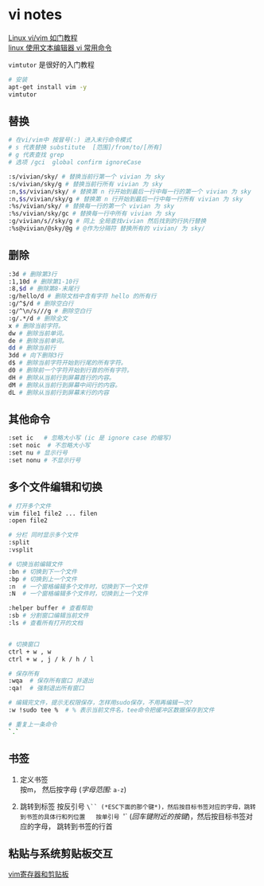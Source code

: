 # vi notes

[Linux vi/vim 如门教程](https://www.runoob.com/linux/linux-vim.html)  
[linux 使用文本编辑器 vi 常用命令](https://www.cnblogs.com/yaohong/p/7498998.html)

`vimtutor` 是很好的入门教程

```bash
# 安装
apt-get install vim -y
vimtutor
```

## 替换

```bash
# 在vi/vim中 按冒号(:) 进入末行命令模式
# s 代表替换 substitute  [范围]/from/to/[所有]
# g 代表查找 grep
# 选项 /gci  global confirm ignoreCase

:s/vivian/sky/ # 替换当前行第一个 vivian 为 sky
:s/vivian/sky/g # 替换当前行所有 vivian 为 sky
:n,$s/vivian/sky/ # 替换第 n 行开始到最后一行中每一行的第一个 vivian 为 sky
:n,$s/vivian/sky/g # 替换第 n 行开始到最后一行中每一行所有 vivian 为 sky
:%s/vivian/sky/ # 替换每一行的第一个 vivian 为 sky
:%s/vivian/sky/gc # 替换每一行中所有 vivian 为 sky
:g/vivian/s//sky/g # 同上 全局查找vivian 然后找到的行执行替换
:%s@vivian/@sky/@g # @作为分隔符 替换所有的 vivian/ 为 sky/
```

## 删除

```bash
:3d # 删除第3行
:1,10d # 删除第1-10行
:8,$d # 删除第8-末尾行
:g/hello/d # 删除文档中含有字符 hello 的所有行
:g/^$/d # 删除空白行
:g/^\n/s///g # 删除空白行
:g/.*/d # 删除全文
x # 删除当前字符。
dw # 删除当前单词。
de # 删除当前单词。
dd # 删除当前行
3dd # 向下删除3行
d$ # 删除当前字符开始到行尾的所有字符。
d0 # 删除前一个字符开始到行首的所有字符。
dH # 删除从当前行到屏幕首行的内容。
dM # 删除从当前行到屏幕中间行的内容。
dL # 删除从当前行到屏幕末行的内容
```

## 其他命令

```bash
:set ic   # 忽略大小写 (ic 是 ignore case 的缩写)
:set noic  # 不忽略大小写
:set nu # 显示行号
:set nonu # 不显示行号
```

## 多个文件编辑和切换

```bash
# 打开多个文件
vim file1 file2 ... filen
:open file2

# 分栏 同时显示多个文件
:split
:vsplit

# 切换当前编辑文件
:bn # 切换到下一个文件
:bp # 切换到上一个文件
:n  # 一个窗格编辑多个文件时，切换到下一个文件
:N  # 一个窗格编辑多个文件时，切换到上一个文件

:helper buffer # 查看帮助
:sb # 分割窗口编辑当前文件
:ls # 查看所有打开的文档


# 切换窗口
ctrl + w , w
ctrl + w , j / k / h / l

# 保存所有
:wqa  # 保存所有窗口 并退出
:qa!  # 强制退出所有窗口

# 编辑完文件，提示无权限保存，怎样用sudo保存，不用再编辑一次?
:w !sudo tee %  # % 表示当前文件名，tee命令把缓冲区数据保存到文件

# 重复上一条命令
`.`
```

## 书签

1. 定义书签  
按m， 然后按字母 (*字母范围:* `a-z`)

2. 跳转到标签
按反引号 `\`` (*ESC下面的那个键*)，然后按目标书签对应的字母，跳转到书签的具体行和列位置  
按单引号 `'` (*回车键附近的按键*)，然后按目标书签对应的字母， 跳转到书签的行首

## 粘贴与系统剪贴板交互

[vim寄存器和剪贴板](https://wenku.baidu.com/view/44d905e44328915f804d2b160b4e767f5bcf805b.html)